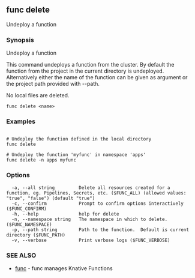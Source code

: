 ## func delete

Undeploy a function

### Synopsis

Undeploy a function

This command undeploys a function from the cluster. By default the function from
the project in the current directory is undeployed. Alternatively either the name
of the function can be given as argument or the project path provided with --path.

No local files are deleted.


```
func delete <name>
```

### Examples

```

# Undeploy the function defined in the local directory
func delete

# Undeploy the function 'myfunc' in namespace 'apps'
func delete -n apps myfunc

```

### Options

```
  -a, --all string         Delete all resources created for a function, eg. Pipelines, Secrets, etc. ($FUNC_ALL) (allowed values: "true", "false") (default "true")
  -c, --confirm            Prompt to confirm options interactively ($FUNC_CONFIRM)
  -h, --help               help for delete
  -n, --namespace string   The namespace in which to delete. ($FUNC_NAMESPACE)
  -p, --path string        Path to the function.  Default is current directory ($FUNC_PATH)
  -v, --verbose            Print verbose logs ($FUNC_VERBOSE)
```

### SEE ALSO

* [func](func.md)	 - func manages Knative Functions

